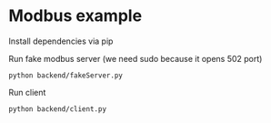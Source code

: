 Modbus example
==============

Install dependencies via pip

Run fake modbus server (we need sudo because it opens 502 port) 
 
```
python backend/fakeServer.py
```

Run client
```
python backend/client.py
```